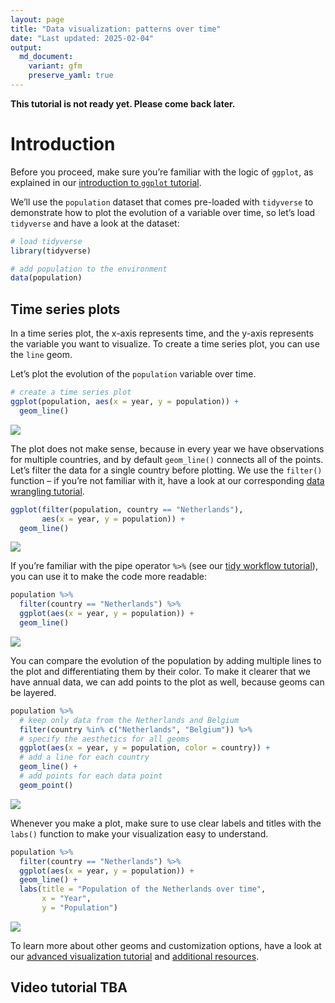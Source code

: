 ```yaml
---
layout: page
title: "Data visualization: patterns over time"
date: "Last updated: 2025-02-04"
output:
  md_document:
    variant: gfm
    preserve_yaml: true
---
```


**This tutorial is not ready yet. Please come back later.**

# Introduction

Before you proceed, make sure you’re familiar with the logic of
`ggplot`, as explained in our [introduction to `ggplot`
tutorial](../r_ggplot_intro).

We’ll use the `population` dataset that comes pre-loaded with
`tidyverse` to demonstrate how to plot the evolution of a variable over
time, so let’s load `tidyverse` and have a look at the dataset:

``` r
# load tidyverse
library(tidyverse)

# add population to the environment
data(population)
```

## Time series plots

In a time series plot, the x-axis represents time, and the y-axis
represents the variable you want to visualize. To create a time series
plot, you can use the `line` geom.

Let’s plot the evolution of the `population` variable over time.

``` r
# create a time series plot 
ggplot(population, aes(x = year, y = population)) +
  geom_line()
```

![](C:\Users\tro224\ONEDRI~1\DOCUME~1\GitHub\UCRDAT~1.IO\TUTORI~1\R_GGPL~2/figure-gfm/unnamed-chunk-2-1.png)<!-- -->

The plot does not make sense, because in every year we have observations
for multiple countries, and by default `geom_line()` connects all of the
points. Let’s filter the data for a single country before plotting. We
use the `filter()` function – if you’re not familiar with it, have a
look at our corresponding [data wrangling tutorial](../r_intro_subset).

``` r
ggplot(filter(population, country == "Netherlands"), 
       aes(x = year, y = population)) +
  geom_line()
```

![](C:\Users\tro224\ONEDRI~1\DOCUME~1\GitHub\UCRDAT~1.IO\TUTORI~1\R_GGPL~2/figure-gfm/unnamed-chunk-3-1.png)<!-- -->

If you’re familiar with the pipe operator `%>%` (see our [tidy workflow
tutorial](../r_intro_pipe)), you can use it to make the code more
readable:

``` r
population %>%
  filter(country == "Netherlands") %>%
  ggplot(aes(x = year, y = population)) +
  geom_line()
```

![](C:\Users\tro224\ONEDRI~1\DOCUME~1\GitHub\UCRDAT~1.IO\TUTORI~1\R_GGPL~2/figure-gfm/unnamed-chunk-4-1.png)<!-- -->

You can compare the evolution of the population by adding multiple lines
to the plot and differentiating them by their color. To make it clearer
that we have annual data, we can add points to the plot as well, because
geoms can be layered.

``` r
population %>%
  # keep only data from the Netherlands and Belgium
  filter(country %in% c("Netherlands", "Belgium")) %>%
  # specify the aesthetics for all geoms
  ggplot(aes(x = year, y = population, color = country)) +
  # add a line for each country
  geom_line() +
  # add points for each data point
  geom_point()
```

![](C:\Users\tro224\ONEDRI~1\DOCUME~1\GitHub\UCRDAT~1.IO\TUTORI~1\R_GGPL~2/figure-gfm/unnamed-chunk-5-1.png)<!-- -->

Whenever you make a plot, make sure to use clear labels and titles with
the `labs()` function to make your visualization easy to understand.

``` r
population %>%
  filter(country == "Netherlands") %>%
  ggplot(aes(x = year, y = population)) +
  geom_line() +
  labs(title = "Population of the Netherlands over time",
       x = "Year",
       y = "Population")
```

![](C:\Users\tro224\ONEDRI~1\DOCUME~1\GitHub\UCRDAT~1.IO\TUTORI~1\R_GGPL~2/figure-gfm/unnamed-chunk-6-1.png)<!-- -->

To learn more about other geoms and customization options, have a look
at our [advanced visualization tutorial](../r_adv_ggplot) and
[additional resources](../links#Help%20with%20%60ggplot%60).

## Video tutorial TBA

